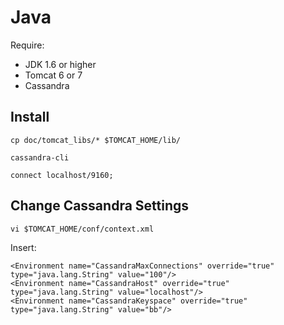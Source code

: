 Java
====

Require:

* JDK 1.6 or higher
* Tomcat 6 or 7
* Cassandra

Install
-------


    cp doc/tomcat_libs/* $TOMCAT_HOME/lib/
    
    cassandra-cli
    
    connect localhost/9160;
    

Change Cassandra Settings
-------------------------
    vi $TOMCAT_HOME/conf/context.xml

Insert:

    <Environment name="CassandraMaxConnections" override="true" type="java.lang.String" value="100"/>
    <Environment name="CassandraHost" override="true" type="java.lang.String" value="localhost"/>
    <Environment name="CassandraKeyspace" override="true" type="java.lang.String" value="bb"/>

